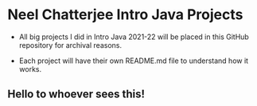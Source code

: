 # Neel Chatterjee Intro Java Projects #  

+ All big projects I did in Intro Java 2021-22 will be placed in this GitHub repository for archival reasons. 

+ Each project will have their own README.md file to understand how it works.  

## Hello to whoever sees this! ##  

